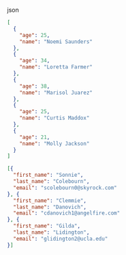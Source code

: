 json

<!-- add-file: ./json1.json -->
``` json markdown-add-files
[
  {
    "age": 25,
    "name": "Noemi Saunders"
  },
  {
    "age": 34,
    "name": "Loretta Farmer"
  },
  {
    "age": 38,
    "name": "Marisol Juarez"
  },
  {
    "age": 25,
    "name": "Curtis Maddox"
  },
  {
    "age": 21,
    "name": "Molly Jackson"
  }
]
```
<!-- add-web: https://raw.githubusercontent.com/NWylynko/markdown-add-files/master/examples/json2.json -->
``` json markdown-add-files
[{
  "first_name": "Sonnie",
  "last_name": "Colebourn",
  "email": "scolebourn0@skyrock.com"
}, {
  "first_name": "Clemmie",
  "last_name": "Danovich",
  "email": "cdanovich1@angelfire.com"
}, {
  "first_name": "Gilda",
  "last_name": "Lidington",
  "email": "glidington2@ucla.edu"
}]
```

